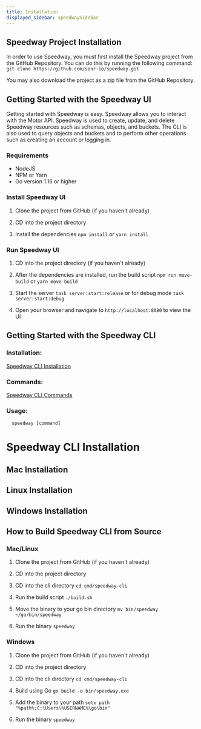 ```yaml
---
title: Installation
displayed_sidebar: speedwaySidebar
---
```


## Speedway Project Installation
In order to use Speedway, you must first install the Speedway project from the GitHub Repository. You can do this by running the following command: ```git clone https://github.com/sonr-io/speedway.git```

You may also download the project as a zip file from the GitHub Repository.

## Getting Started with the Speedway UI
Getting started with Speedway is easy. Speedway allows you to interact with the Motor API. Speedway is used to create, update, and delete Speedway resources such as schemas, objects, and buckets. The CLI is also used to query objects and buckets and to perform other operations such as creating an account or logging in.

### Requirements
- NodeJS
- NPM or Yarn
- Go version 1.16 or higher

### Install Speedway UI
1. Clone the project from GitHub (if you haven't already)

2. CD into the project directory

3. Install the dependencies ```npm install``` or ```yarn install```

### Run Speedway UI
1. CD into the project directory (if you haven't already)

2. After the dependencies are installed, run the build script ```npm run move-build``` or ```yarn move-build```

3. Start the server ```task server:start:release``` or for debug mode ```task server:start:debug```

4. Open your browser and navigate to ```http://localhost:8080``` to view the UI

## Getting Started with the Speedway CLI
### Installation:

[Speedway CLI Installation](/docs/speedway/installation.md)

### Commands:

[Speedway CLI Commands](/docs/speedway/installation.md)

### Usage:
```
  speedway [command]
```

# Speedway CLI Installation
## Mac Installation

## Linux Installation

## Windows Installation

## How to Build Speedway CLI from Source
### Mac/Linux
1. Clone the project from GitHub (if you haven't already)

2. CD into the project directory

3. CD into the cli directory ```cd cmd/speedway-cli```

4. Run the build script ```./build.sh```

5. Move the binary to your go bin directory ```mv bin/speedway ~/go/bin/speedway```

6. Run the binary ```speedway```

### Windows
1. Clone the project from GitHub (if you haven't already)

2. CD into the project directory

3. CD into the cli directory ```cd cmd/speedway-cli```

4. Build using Go ```go build -o bin/speedway.exe```

5. Add the binary to your path ```setx path "%path%;C:\Users\%USERNAME%\go\bin"```

6. Run the binary ```speedway```
